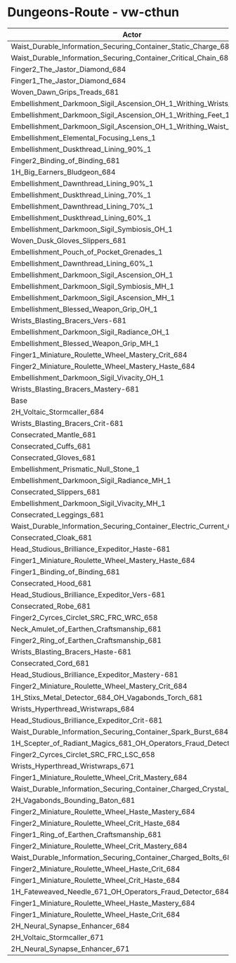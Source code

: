 # Dungeons-Route - vw-cthun
| Actor | DPS | Increase |
|---|:---:|:---:|
|Waist_Durable_Information_Securing_Container_Static_Charge_684|3685054|26.12%|
|Waist_Durable_Information_Securing_Container_Critical_Chain_684|2975571|1.84%|
|Finger2_The_Jastor_Diamond_684|2955564|1.15%|
|Finger1_The_Jastor_Diamond_684|2949593|0.95%|
|Woven_Dawn_Grips_Treads_681|2949260|0.94%|
|Embellishment_Darkmoon_Sigil_Ascension_OH_1_Writhing_Wrists_1|2944397|0.77%|
|Embellishment_Darkmoon_Sigil_Ascension_OH_1_Writhing_Feet_1|2943937|0.76%|
|Embellishment_Darkmoon_Sigil_Ascension_OH_1_Writhing_Waist_1|2940482|0.64%|
|Embellishment_Elemental_Focusing_Lens_1|2939370|0.60%|
|Embellishment_Duskthread_Lining_90%_1|2939318|0.60%|
|Finger2_Binding_of_Binding_681|2938033|0.55%|
|1H_Big_Earners_Bludgeon_684|2937974|0.55%|
|Embellishment_Dawnthread_Lining_90%_1|2937960|0.55%|
|Embellishment_Duskthread_Lining_70%_1|2934781|0.44%|
|Embellishment_Dawnthread_Lining_70%_1|2933907|0.41%|
|Embellishment_Duskthread_Lining_60%_1|2932521|0.37%|
|Embellishment_Darkmoon_Sigil_Symbiosis_OH_1|2932462|0.36%|
|Woven_Dusk_Gloves_Slippers_681|2932428|0.36%|
|Embellishment_Pouch_of_Pocket_Grenades_1|2931675|0.34%|
|Embellishment_Dawnthread_Lining_60%_1|2931671|0.34%|
|Embellishment_Darkmoon_Sigil_Ascension_OH_1|2931166|0.32%|
|Embellishment_Darkmoon_Sigil_Symbiosis_MH_1|2927803|0.20%|
|Embellishment_Darkmoon_Sigil_Ascension_MH_1|2927608|0.20%|
|Embellishment_Blessed_Weapon_Grip_OH_1|2926992|0.18%|
|Wrists_Blasting_Bracers_Vers-681|2924382|0.09%|
|Embellishment_Darkmoon_Sigil_Radiance_OH_1|2923857|0.07%|
|Embellishment_Blessed_Weapon_Grip_MH_1|2923623|0.06%|
|Finger1_Miniature_Roulette_Wheel_Mastery_Crit_684|2923404|0.05%|
|Finger2_Miniature_Roulette_Wheel_Mastery_Haste_684|2923066|0.04%|
|Embellishment_Darkmoon_Sigil_Vivacity_OH_1|2923056|0.04%|
|Wrists_Blasting_Bracers_Mastery-681|2922920|0.04%|
|Base|2921849|0.00%|
|2H_Voltaic_Stormcaller_684|2921356|-0.02%|
|Wrists_Blasting_Bracers_Crit-681|2921049|-0.03%|
|Consecrated_Mantle_681|2920852|-0.03%|
|Consecrated_Cuffs_681|2920836|-0.03%|
|Consecrated_Gloves_681|2920704|-0.04%|
|Embellishment_Prismatic_Null_Stone_1|2920480|-0.05%|
|Embellishment_Darkmoon_Sigil_Radiance_MH_1|2920333|-0.05%|
|Consecrated_Slippers_681|2920317|-0.05%|
|Embellishment_Darkmoon_Sigil_Vivacity_MH_1|2920306|-0.05%|
|Consecrated_Leggings_681|2920213|-0.06%|
|Waist_Durable_Information_Securing_Container_Electric_Current_684|2919396|-0.08%|
|Consecrated_Cloak_681|2918893|-0.10%|
|Head_Studious_Brilliance_Expeditor_Haste-681|2918861|-0.10%|
|Finger1_Miniature_Roulette_Wheel_Mastery_Haste_684|2918797|-0.10%|
|Finger1_Binding_of_Binding_681|2918655|-0.11%|
|Consecrated_Hood_681|2918643|-0.11%|
|Head_Studious_Brilliance_Expeditor_Vers-681|2918598|-0.11%|
|Consecrated_Robe_681|2918578|-0.11%|
|Finger2_Cyrces_Circlet_SRC_FRC_WRC_658|2918398|-0.12%|
|Neck_Amulet_of_Earthen_Craftsmanship_681|2918166|-0.13%|
|Finger2_Ring_of_Earthen_Craftsmanship_681|2917996|-0.13%|
|Wrists_Blasting_Bracers_Haste-681|2917414|-0.15%|
|Consecrated_Cord_681|2917341|-0.15%|
|Head_Studious_Brilliance_Expeditor_Mastery-681|2916581|-0.18%|
|Finger2_Miniature_Roulette_Wheel_Mastery_Crit_684|2916320|-0.19%|
|1H_Stixs_Metal_Detector_684_OH_Vagabonds_Torch_681|2915520|-0.22%|
|Wrists_Hyperthread_Wristwraps_684|2915210|-0.23%|
|Head_Studious_Brilliance_Expeditor_Crit-681|2912256|-0.33%|
|Waist_Durable_Information_Securing_Container_Spark_Burst_684|2912137|-0.33%|
|1H_Scepter_of_Radiant_Magics_681_OH_Operators_Fraud_Detector_684|2911926|-0.34%|
|Finger2_Cyrces_Circlet_SRC_FRC_LSC_658|2907790|-0.48%|
|Wrists_Hyperthread_Wristwraps_671|2906491|-0.53%|
|Finger1_Miniature_Roulette_Wheel_Crit_Mastery_684|2905928|-0.54%|
|Waist_Durable_Information_Securing_Container_Charged_Crystal_684|2904899|-0.58%|
|2H_Vagabonds_Bounding_Baton_681|2904195|-0.60%|
|Finger2_Miniature_Roulette_Wheel_Haste_Mastery_684|2902373|-0.67%|
|Finger2_Miniature_Roulette_Wheel_Crit_Haste_684|2899725|-0.76%|
|Finger1_Ring_of_Earthen_Craftsmanship_681|2899379|-0.77%|
|Finger2_Miniature_Roulette_Wheel_Crit_Mastery_684|2899327|-0.77%|
|Waist_Durable_Information_Securing_Container_Charged_Bolts_684|2898930|-0.78%|
|Finger2_Miniature_Roulette_Wheel_Haste_Crit_684|2897384|-0.84%|
|Finger1_Miniature_Roulette_Wheel_Crit_Haste_684|2896475|-0.87%|
|1H_Fateweaved_Needle_671_OH_Operators_Fraud_Detector_684|2888304|-1.15%|
|Finger1_Miniature_Roulette_Wheel_Haste_Mastery_684|2878834|-1.47%|
|Finger1_Miniature_Roulette_Wheel_Haste_Crit_684|2873817|-1.64%|
|2H_Neural_Synapse_Enhancer_684|2857054|-2.22%|
|2H_Voltaic_Stormcaller_671|2843208|-2.69%|
|2H_Neural_Synapse_Enhancer_671|2785959|-4.65%|
